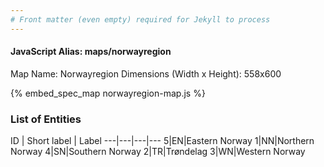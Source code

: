 ```yaml
---
# Front matter (even empty) required for Jekyll to process
---
```


#### JavaScript Alias: maps/norwayregion

Map Name: Norwayregion
Dimensions (Width x Height): 558x600



{% embed_spec_map norwayregion-map.js %}

### List of Entities

ID | Short label | Label
---|---|---|---
5|EN|Eastern Norway
1|NN|Northern Norway
4|SN|Southern Norway
2|TR|Trøndelag
3|WN|Western Norway

